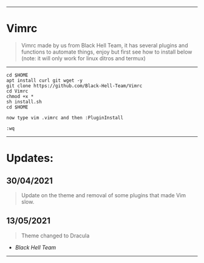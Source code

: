<hr>

# Vimrc

> Vimrc made by us from Black Hell Team, it has several plugins and functions to automate things, enjoy but first see how to install below (note: it will only work for linux ditros and termux)

<hr>

```
cd $HOME
apt install curl git wget -y
git clone https://github.com/Black-Hell-Team/Vimrc
cd Vimrc
chmod +x *
sh install.sh
cd $HOME

now type vim .vimrc and then :PluginInstall

:wq
```
<hr>

# Updates: 

## 30/04/2021
> Update on the theme and removal of some plugins that made Vim slow.

## 13/05/2021
> Theme changed to Dracula

- _Black Hell Team_

<hr>
